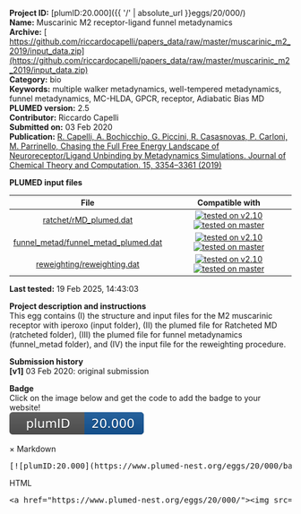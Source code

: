 **Project ID:** [plumID:20.000]({{ '/' | absolute_url }}eggs/20/000/)  
**Name:**  Muscarinic M2 receptor-ligand funnel metadynamics  
**Archive:** [ https://github.com/riccardocapelli/papers_data/raw/master/muscarinic_m2_2019/input_data.zip](https://github.com/riccardocapelli/papers_data/raw/master/muscarinic_m2_2019/input_data.zip)  
**Category:**  bio  
**Keywords:**  multiple walker metadynamics, well-tempered metadynamics, funnel metadynamics, MC-HLDA, GPCR, receptor, Adiabatic Bias MD  
**PLUMED version:**  2.5  
**Contributor:**  Riccardo Capelli  
**Submitted on:** 03 Feb 2020  
**Publication:** [R. Capelli, A. Bochicchio, G. Piccini, R. Casasnovas, P. Carloni, M. Parrinello, Chasing the Full Free Energy Landscape of Neuroreceptor/Ligand Unbinding by Metadynamics Simulations. Journal of Chemical Theory and Computation. 15, 3354–3361 (2019)](http://dx.doi.org/10.1021/acs.jctc.9b00118)  
  
**PLUMED input files**  
  
| File     | Compatible with |  
|:--------:|:--------:|  
| [ratchet/rMD_plumed.dat](./data/ratchet/rMD_plumed.dat.md) |  [![tested on v2.10](https://img.shields.io/badge/v2.10-passing-green.svg)](data/ratchet/rMD_plumed.dat.plumed.stderr) [![tested on master](https://img.shields.io/badge/master-passing-green.svg)](data/ratchet/rMD_plumed.dat.plumed_master.stderr) |  
| [funnel_metad/funnel_metad_plumed.dat](./data/funnel_metad/funnel_metad_plumed.dat.md) |  [![tested on v2.10](https://img.shields.io/badge/v2.10-passing-green.svg)](data/funnel_metad/funnel_metad_plumed.dat.plumed.stderr) [![tested on master](https://img.shields.io/badge/master-passing-green.svg)](data/funnel_metad/funnel_metad_plumed.dat.plumed_master.stderr) |  
| [reweighting/reweighting.dat](./data/reweighting/reweighting.dat.md) |  [![tested on v2.10](https://img.shields.io/badge/v2.10-passing-green.svg)](data/reweighting/reweighting.dat.plumed.stderr) [![tested on master](https://img.shields.io/badge/master-failed-red.svg)](data/reweighting/reweighting.dat.plumed_master.stderr) |  
  
**Last tested:**  19 Feb 2025, 14:43:03
  
**Project description and instructions**  
This egg contains (I) the structure and input files for the M2 muscarinic receptor with iperoxo (input folder), (II) the plumed file for Ratcheted MD (ratcheted folder), (III) the plumed file for funnel metadynamics (funnel_metad folder), and (IV) the input file for the reweighting procedure.

  
**Submission history**  
**[v1]** 03 Feb 2020: original submission  
  
**Badge**  
Click on the image below and get the code to add the badge to your website!  
<img src="./badge.svg" alt="plumeDnest:20.000" id="myBtn" class="badge">
<div id="myModal" class="modal">
  <div class="modal-content">
    <span class="close">&times;</span>
    Markdown<pre>[![plumID:20.000](https://www.plumed-nest.org/eggs/20/000/badge.svg)](https://www.plumed-nest.org/eggs/20/000/)</pre>
    HTML<pre>&lt;a href="https://www.plumed-nest.org/eggs/20/000/"&gt;&lt;img src="https://www.plumed-nest.org/eggs/20/000/badge.svg" alt="plumID:20.000"&gt;&lt;/a&gt;</pre>
  </div>
</div>
